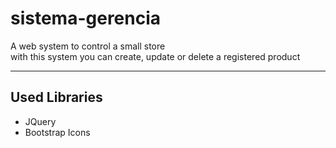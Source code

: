 # sistema-gerencia

A web system to control a small store  
with this system you can create, update or delete a registered product

---
## Used Libraries
- JQuery
- Bootstrap Icons
